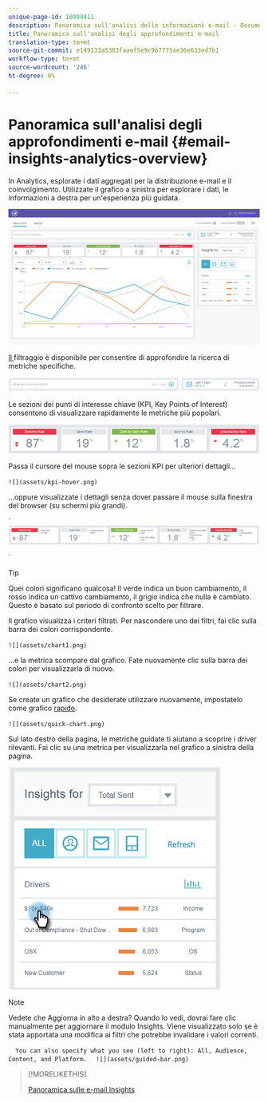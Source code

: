 ```yaml
---
unique-page-id: 10099411
description: Panoramica sull'analisi delle informazioni e-mail - Documenti Marketo - Documentazione del prodotto
title: Panoramica sull'analisi degli approfondimenti e-mail
translation-type: tm+mt
source-git-commit: e149133a5383faaef5e9c9b7775ae36e633ed7b1
workflow-type: tm+mt
source-wordcount: '246'
ht-degree: 0%

---
```



# Panoramica sull&#39;analisi degli approfondimenti e-mail {#email-insights-analytics-overview}

In Analytics, esplorate i dati aggregati per la distribuzione e-mail e il coinvolgimento. Utilizzate il grafico a sinistra per esplorare i dati, le informazioni a destra per un&#39;esperienza più guidata.

![](assets/emailanalytics-1.jpg)

[Il ](filtering-in-email-insights.md) filtraggio è disponibile per consentire di approfondire la ricerca di metriche specifiche.

![](assets/filter-field.png)

Le sezioni dei punti di interesse chiave (KPI, Key Points of Interest) consentono di visualizzare rapidamente le metriche più popolari.

![](assets/kpi.png)

Passa il cursore del mouse sopra le sezioni KPI per ulteriori dettagli...

` ![](assets/kpi-hover.png)  
`

...oppure visualizzate i dettagli senza dover passare il mouse sulla finestra del browser (su schermi più grandi).

` ![](assets/kpi-wide.png)

`

>[!TIP]
>
>Quei colori significano qualcosa! Il verde indica un buon cambiamento, il rosso indica un cattivo cambiamento, il grigio indica che nulla è cambiato. Questo è basato sul periodo di confronto scelto per filtrare.

Il grafico visualizza i criteri filtrati. Per nascondere uno dei filtri, fai clic sulla barra dei colori corrispondente.

` ![](assets/chart1.png)  
`

...e la metrica scompare dal grafico. Fate nuovamente clic sulla barra dei colori per visualizzarla di nuovo.

` ![](assets/chart2.png)  
`

Se create un grafico che desiderate utilizzare nuovamente, impostatelo come grafico [rapido](email-insights-quick-charts.md).

` ![](assets/quick-chart.png)  
`

Sul lato destro della pagina, le metriche guidate ti aiutano a scoprire i driver rilevanti. Fai clic su una metrica per visualizzarla nel grafico a sinistra della pagina.

![](assets/guided-metrics-ps.png)

>[!NOTE]
>
>Vedete che Aggiorna in alto a destra? Quando lo vedi, dovrai fare clic manualmente per aggiornare il modulo Insights. Viene visualizzato solo se è stata apportata una modifica ai filtri che potrebbe invalidare i valori correnti.

`  
You can also specify what you see (left to right): All, Audience, Content, and Platform.  
`  ` ![](assets/guided-bar.png)  
`

>[!MORELIKETHIS]
>
>[Panoramica sulle e-mail Insights](email-insights-sends-overview.md)

